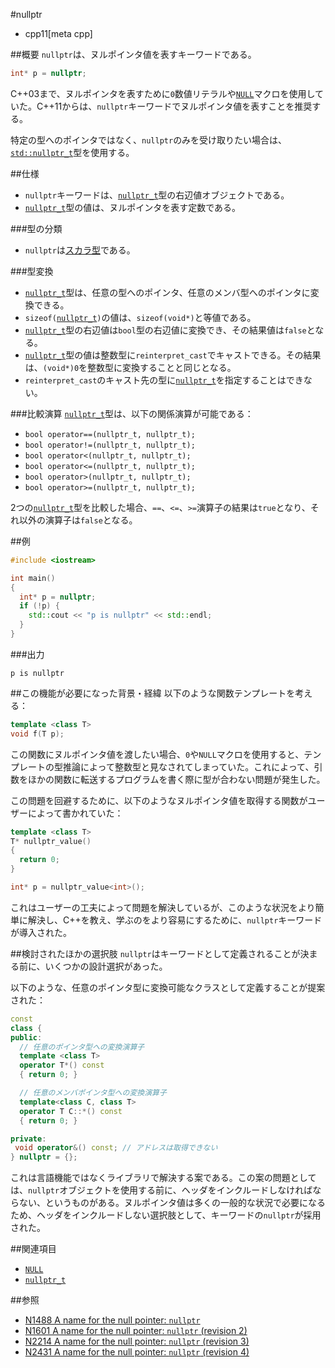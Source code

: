 #nullptr
* cpp11[meta cpp]

##概要
`nullptr`は、ヌルポインタ値を表すキーワードである。

```cpp
int* p = nullptr;
```

C++03まで、ヌルポインタを表すために`0`数値リテラルや[`NULL`](/reference/cstddef/null.md)マクロを使用していた。C++11からは、`nullptr`キーワードでヌルポインタ値を表すことを推奨する。

特定の型へのポインタではなく、`nullptr`のみを受け取りたい場合は、[`std::nullptr_t`][nullptr_t]型を使用する。

[nullptr_t]: /reference/cstddef/nullptr_t.md


##仕様
- `nullptr`キーワードは、[`nullptr_t`][nullptr_t]型の右辺値オブジェクトである。
- [`nullptr_t`][nullptr_t]型の値は、ヌルポインタを表す定数である。

###型の分類

- `nullptr`は[スカラ型](/reference/type_traits/is_scalar.md)である。

###型変換

- [`nullptr_t`][nullptr_t]型は、任意の型へのポインタ、任意のメンバ型へのポインタに変換できる。
- `sizeof(`[`nullptr_t`][nullptr_t]`)`の値は、`sizeof(void*)`と等値である。
- [`nullptr_t`][nullptr_t]型の右辺値は`bool`型の右辺値に変換でき、その結果値は`false`となる。
- [`nullptr_t`][nullptr_t]型の値は整数型に`reinterpret_cast`でキャストできる。その結果は、`(void*)0`を整数型に変換することと同じとなる。
- `reinterpret_cast`のキャスト先の型に[`nullptr_t`][nullptr_t]を指定することはできない。

###比較演算
[`nullptr_t`][nullptr_t]型は、以下の関係演算が可能である：

- `bool operator==(nullptr_t, nullptr_t);`
- `bool operator!=(nullptr_t, nullptr_t);`
- `bool operator<(nullptr_t, nullptr_t);`
- `bool operator<=(nullptr_t, nullptr_t);`
- `bool operator>(nullptr_t, nullptr_t);`
- `bool operator>=(nullptr_t, nullptr_t);`

2つの[`nullptr_t`][nullptr_t]型を比較した場合、`==`、`<=`、`>=`演算子の結果は`true`となり、それ以外の演算子は`false`となる。


##例
```cpp
#include <iostream>

int main()
{
  int* p = nullptr;
  if (!p) {
    std::cout << "p is nullptr" << std::endl;
  }
}
```

###出力
```
p is nullptr
```


##この機能が必要になった背景・経緯
以下のような関数テンプレートを考える：

```cpp
template <class T>
void f(T p);
```

この関数にヌルポインタ値を渡したい場合、`0`や`NULL`マクロを使用すると、テンプレートの型推論によって整数型と見なされてしまっていた。これによって、引数をほかの関数に転送するプログラムを書く際に型が合わない問題が発生した。

この問題を回避するために、以下のようなヌルポインタ値を取得する関数がユーザーによって書かれていた：

```cpp
template <class T>
T* nullptr_value()
{
  return 0;
}

int* p = nullptr_value<int>();
```

これはユーザーの工夫によって問題を解決しているが、このような状況をより簡単に解決し、C++を教え、学ぶのをより容易にするために、`nullptr`キーワードが導入された。


##検討されたほかの選択肢
`nullptr`はキーワードとして定義されることが決まる前に、いくつかの設計選択があった。

以下のような、任意のポインタ型に変換可能なクラスとして定義することが提案された：

```cpp
const
class {
public:
  // 任意のポインタ型への変換演算子
  template <class T>
  operator T*() const
  { return 0; }

  // 任意のメンバポインタ型への変換演算子
  template<class C, class T>
  operator T C::*() const
  { return 0; }

private:
 void operator&() const; // アドレスは取得できない
} nullptr = {};
```

これは言語機能ではなくライブラリで解決する案である。この案の問題としては、`nullptr`オブジェクトを使用する前に、ヘッダをインクルードしなければならない、というものがある。ヌルポインタ値は多くの一般的な状況で必要になるため、ヘッダをインクルードしない選択肢として、キーワードの`nullptr`が採用された。


##関連項目
- [`NULL`](/reference/cstddef/null.md)
- [`nullptr_t`](/reference/cstddef/nullptr_t.md)


##参照
- [N1488 A name for the null pointer: `nullptr`](http://www.open-std.org/jtc1/sc22/wg21/docs/papers/2003/n1488.pdf)
- [N1601 A name for the null pointer: `nullptr` (revision 2)](http://www.open-std.org/jtc1/sc22/wg21/docs/papers/2004/n1601.pdf)
- [N2214 A name for the null pointer: `nullptr` (revision 3)](http://www.open-std.org/jtc1/sc22/wg21/docs/papers/2007/n2214.pdf)
- [N2431 A name for the null pointer: `nullptr` (revision 4)](http://www.open-std.org/jtc1/sc22/wg21/docs/papers/2007/n2431.pdf)


